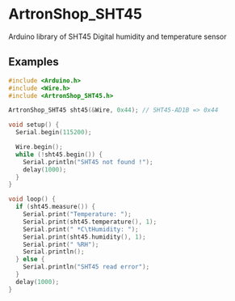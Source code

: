 # ArtronShop_SHT45

Arduino library of SHT45 Digital humidity and temperature sensor

## Examples

```C++
#include <Arduino.h>
#include <Wire.h>
#include <ArtronShop_SHT45.h>

ArtronShop_SHT45 sht45(&Wire, 0x44); // SHT45-AD1B => 0x44

void setup() {
  Serial.begin(115200);

  Wire.begin();
  while (!sht45.begin()) {
    Serial.println("SHT45 not found !");
    delay(1000);
  }
}

void loop() {
  if (sht45.measure()) {
    Serial.print("Temperature: ");
    Serial.print(sht45.temperature(), 1);
    Serial.print(" *C\tHumidity: ");
    Serial.print(sht45.humidity(), 1);
    Serial.print(" %RH");
    Serial.println();
  } else {
    Serial.println("SHT45 read error");
  }
  delay(1000);
}
```


